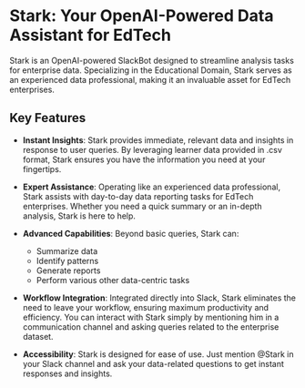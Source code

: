 # Stark: Your OpenAI-Powered Data Assistant for EdTech

Stark is an OpenAI-powered SlackBot designed to streamline analysis tasks for enterprise data. Specializing in the Educational Domain, Stark serves as an experienced data professional, making it an invaluable asset for EdTech enterprises.

## Key Features

- **Instant Insights**: Stark provides immediate, relevant data and insights in response to user queries. By leveraging learner data provided in .csv format, Stark ensures you have the information you need at your fingertips.

- **Expert Assistance**: Operating like an experienced data professional, Stark assists with day-to-day data reporting tasks for EdTech enterprises. Whether you need a quick summary or an in-depth analysis, Stark is here to help.

- **Advanced Capabilities**: Beyond basic queries, Stark can:
  - Summarize data
  - Identify patterns
  - Generate reports
  - Perform various other data-centric tasks

- **Workflow Integration**: Integrated directly into Slack, Stark eliminates the need to leave your workflow, ensuring maximum productivity and efficiency. You can interact with Stark simply by mentioning him in a communication channel and asking queries related to the enterprise dataset.

- **Accessibility**: Stark is designed for ease of use. Just mention @Stark in your Slack channel and ask your data-related questions to get instant responses and insights.
